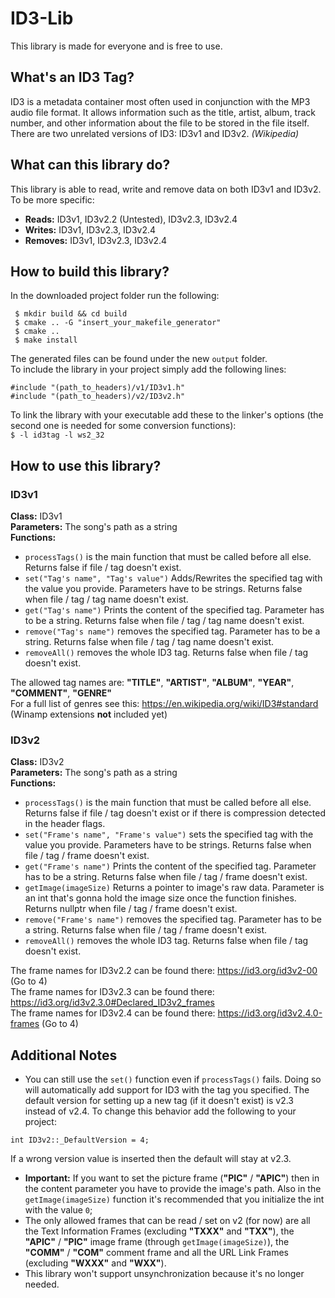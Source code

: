 # ID3-Lib

This library is made for everyone and is free to use.

## What's an ID3 Tag?
ID3 is a metadata container most often used in conjunction with the MP3 audio file format. It allows information such as the title, artist, album, track number, and other information about the file to be stored in the file itself. There are two unrelated versions of ID3: ID3v1 and ID3v2. *(Wikipedia)*

## What can this library do?
This library is able to read, write and remove data on both ID3v1 and ID3v2. To be more specific:  
- **Reads:** ID3v1, ID3v2.2 (Untested), ID3v2.3, ID3v2.4  
- **Writes:** ID3v1, ID3v2.3, ID3v2.4  
- **Removes:** ID3v1, ID3v2.3, ID3v2.4  

## How to build this library?
In the downloaded project folder run the following:  
```
 $ mkdir build && cd build
 $ cmake .. -G "insert_your_makefile_generator"
 $ cmake ..
 $ make install
```
The generated files can be found under the new `output` folder.  
To include the library in your project simply add the following lines:
```
#include "(path_to_headers)/v1/ID3v1.h"
#include "(path_to_headers)/v2/ID3v2.h"
```
To link the library with your executable add these to the linker's options (the second one is needed for some conversion functions):  
`$ -l id3tag -l ws2_32`

## How to use this library?
### ID3v1
**Class:** ID3v1  
**Parameters:** The song's path as a string  
**Functions:**  
- ```processTags()``` is the main function that must be called before all else. Returns false if file / tag doesn't exist.</br>
- ```set("Tag's name", "Tag's value")``` Adds/Rewrites the specified tag with the value you provide. Parameters have to be strings. Returns false when file / tag / tag  name doesn't exist.  
- ```get("Tag's name")``` Prints the content of the specified tag. Parameter has to be a string. Returns false when file / tag / tag name doesn't exist.  
- ```remove("Tag's name")``` removes the specified tag. Parameter has to be a string. Returns false when file / tag / tag name doesn't exist.  
- ```removeAll()``` removes the whole ID3 tag. Returns false when file / tag doesn't exist.  

The allowed tag names are: **"TITLE"**, **"ARTIST"**, **"ALBUM"**, **"YEAR"**, **"COMMENT"**, **"GENRE"**  
For a full list of genres see this: https://en.wikipedia.org/wiki/ID3#standard (Winamp extensions **not** included yet)  

### ID3v2
**Class:** ID3v2  
**Parameters:** The song's path as a string  
**Functions:**  
- ```processTags()``` is the main function that must be called before all else. Returns false if file / tag doesn't exist or if there is compression detected in the header flags.  
- ```set("Frame's name", "Frame's value")``` sets the specified tag with the value you provide. Parameters have to be strings. Returns false when file / tag / frame doesn't exist.  
- ```get("Frame's name")``` Prints the content of the specified tag. Parameter has to be a string. Returns false when file / tag / frame doesn't exist.  
- ```getImage(imageSize)``` Returns a pointer to image's raw data. Parameter is an int that's gonna hold the image size once the function finishes. Returns nullptr when file / tag / frame doesn't exist.
- ```remove("Frame's name")``` removes the specified tag. Parameter has to be a string. Returns false when file / tag / frame doesn't exist.  
- ```removeAll()``` removes the whole ID3 tag. Returns false when file / tag doesn't exist.  

The frame names for ID3v2.2 can be found there: https://id3.org/id3v2-00 (Go to 4)  
The frame names for ID3v2.3 can be found there: https://id3.org/id3v2.3.0#Declared_ID3v2_frames  
The frame names for ID3v2.4 can be found there: https://id3.org/id3v2.4.0-frames (Go to 4)  

## Additional Notes
- You can still use the `set()` function even if `processTags()` fails. Doing so will automatically add support for ID3 with the tag you specified. The default version for setting up a new tag (if it doesn't exist) is v2.3 instead of v2.4. To change this behavior add the following to your project: 
```
int ID3v2::_DefaultVersion = 4;
``` 
If a wrong version value is inserted then the default will stay at v2.3.  
- **Important:** If you want to set the picture frame (**"PIC"** / **"APIC"**) then in the content parameter you have to provide the image's path. Also in the `getImage(imageSize)` function it's recommended that you initialize the int with the value `0`;
- The only allowed frames that can be read / set on v2 (for now) are all the Text Information Frames (excluding **"TXXX"** and **"TXX"**), the **"APIC"** / **"PIC"** image frame (through `getImage(imageSize)`), the **"COMM"** / **"COM"** comment frame and all the URL Link Frames (excluding **"WXXX"** and **"WXX"**).  
- This library won't support unsynchronization because it's no longer needed.  
